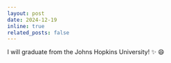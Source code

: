 ```yaml
---
layout: post
date: 2024-12-19
inline: true
related_posts: false
---
```


I will graduate from the Johns Hopkins University! :sparkles: :smile:
